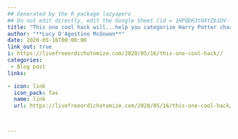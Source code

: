 ```yaml
---
## Generated by the R package lazyapero
## Do not edit directly, edit the Google Sheet [id = 1HPQDH3tOXtZb1DV--8wR9CKAzUz5aywWc2vM3OQ5SrU]
title: "This one cool hack will...help you categorize Harry Potter characters!"
author: "**Lucy D'Agostino McGowan**"
date: 2020-05-16T00:00:00
link_out: true
i: https://livefreeordichotomize.com/2020/05/16/this-one-cool-hack//
categories:
 - Blog post
links:

- icon: link
  icon_pack: fas
  name: link
  url: https://livefreeordichotomize.com/2020/05/16/this-one-cool-hack//



---
```




